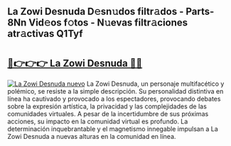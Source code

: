 ## La Zowi Desnuda D𝚎sn𝚞dos filtr𝚊dos - Parts-8Nn Vid𝚎os f𝚘tos - N𝚞evas filtr𝚊ciones atr𝚊ctivas Q1Tyf

# <h2><a href="http://mbci2q.tromn.icu/?c=La+Zowi+Desnuda">🔗👉👉👉 La Zowi Desnuda 🔗🔗</a></h2>

[![La Zowi Desnuda nuevo](https://i.imgur.com/pEAQMta.gif)](http://mbci2q.tromn.icu/?c=La+Zowi+Desnuda)
La Zowi Desnuda, un personaje multifacético y polémico, se resiste a la simple descripción. Su personalidad distintiva en línea ha cautivado y provocado a los espectadores, provocando debates sobre la expresión artística, la privacidad y las complejidades de las comunidades virtuales. A pesar de la incertidumbre de sus próximas acciones, su impacto en la comunidad virtual es profundo. La determinación inquebrantable y el magnetismo innegable impulsan a La Zowi Desnuda a nuevas alturas en la comunidad en línea.
